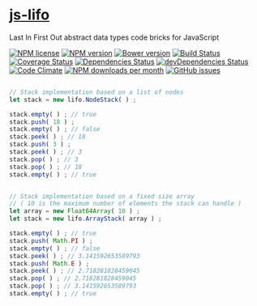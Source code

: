 [js-lifo](http://aureooms.github.io/js-lifo)
==

Last In First Out abstract data types code bricks for JavaScript

[![NPM license](http://img.shields.io/npm/l/aureooms-js-lifo.svg?style=flat)](https://raw.githubusercontent.com/aureooms/js-lifo/master/LICENSE)
[![NPM version](http://img.shields.io/npm/v/aureooms-js-lifo.svg?style=flat)](https://www.npmjs.org/package/aureooms-js-lifo)
[![Bower version](http://img.shields.io/bower/v/aureooms-js-lifo.svg?style=flat)](http://bower.io/search/?q=aureooms-js-lifo)
[![Build Status](http://img.shields.io/travis/aureooms/js-lifo.svg?style=flat)](https://travis-ci.org/aureooms/js-lifo)
[![Coverage Status](http://img.shields.io/coveralls/aureooms/js-lifo.svg?style=flat)](https://coveralls.io/r/aureooms/js-lifo)
[![Dependencies Status](http://img.shields.io/david/aureooms/js-lifo.svg?style=flat)](https://david-dm.org/aureooms/js-lifo#info=dependencies)
[![devDependencies Status](http://img.shields.io/david/dev/aureooms/js-lifo.svg?style=flat)](https://david-dm.org/aureooms/js-lifo#info=devDependencies)
[![Code Climate](http://img.shields.io/codeclimate/github/aureooms/js-lifo.svg?style=flat)](https://codeclimate.com/github/aureooms/js-lifo)
[![NPM downloads per month](http://img.shields.io/npm/dm/aureooms-js-lifo.svg?style=flat)](https://www.npmjs.org/package/aureooms-js-lifo)
[![GitHub issues](http://img.shields.io/github/issues/aureooms/js-lifo.svg?style=flat)](https://github.com/aureooms/js-lifo/issues)


```js

// Stack implementation based on a list of nodes
let stack = new lifo.NodeStack( ) ;

stack.empty( ) ; // true
stack.push( 18 ) ;
stack.empty( ) ; // false
stack.peek( ) ; // 18
stack.push( 3 ) ;
stack.peek( ) ; // 3
stack.pop( ) ; // 3
stack.pop( ) ; // 18
stack.empty( ) ; // true

```

```js

// Stack implementation based on a fixed size array
// ( 10 is the maximum number of elements the stack can handle )
let array = new Float64Array( 10 ) ;
let stack = new lifo.ArrayStack( array ) ;

stack.empty( ) ; // true
stack.push( Math.PI ) ;
stack.empty( ) ; // false
stack.peek( ) ; // 3.141592653589793
stack.push( Math.E ) ;
stack.peek( ) ; // 2.718281828459045
stack.pop( ) ; // 2.718281828459045
stack.pop( ) ; // 3.141592653589793
stack.empty( ) ; // true

```
